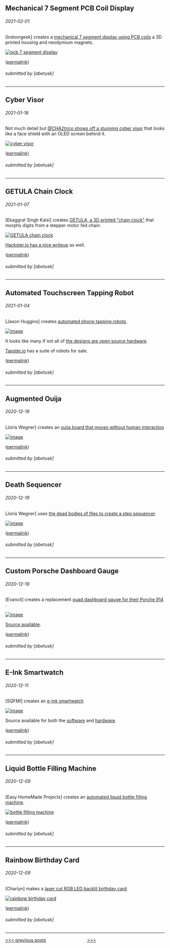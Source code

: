 Mechanical 7 Segment PCB Coil Display 
----

###### 2021-02-01

\[Indoorgeek\] creates a [mechanical 7 segment display using PCB coils](https://www.instructables.com/Mechanical-7-Segment-Display-V2/)
a 3D printed housing and neodymium magnets.

[![pcb 7 segment display](img/2021-02-01_pcbcoil-7seg.gif)](https://www.instructables.com/Mechanical-7-Segment-Display-V2/)

([permalink](https://web.archive.org/web/20210201193208/https://www.instructables.com/Mechanical-7-Segment-Display-V2/))

###### submitted by \[abetusk\]




---


Cyber Visor
----

###### 2021-01-16

Not much detail but [@CHA2trico shows off a stunning cyber visor](https://twitter.com/CHA2trico/status/1350486900205764608)
that looks like a face shield with an OLED screen behind it.

[![cyber visor](img/2021-01-16_cyber-mask.gif)](https://twitter.com/CHA2trico/status/1350486900205764608)


([permalink](https://web.archive.org/web/20210116184033/https://twitter.com/CHA2trico/status/1350486900205764608))

###### submitted by \[abetusk\]




---


GETULA Chain Clock
----

###### 2021-01-07

\[Ekaggrat Singh Kalsi\] creates [GETULA, a 3D printed "chain clock"](https://hackaday.io/project/176659-getula)
that morphs digits from a stepper motor fed chain.

[![GETULA chain clock](img/2021-01-07_getula.gif)](https://hackaday.io/project/176659-getula)

[Hackster.io has a nice writeup](https://www.hackster.io/news/getula-is-a-morphing-clock-that-tells-time-with-bent-chains-4926592d9c8c) as well.

([permalink](https://web.archive.org/web/20210107102827/https://hackaday.io/project/176659-getula))

###### submitted by \[abetusk\]




---


Automated Touchscreen Tapping Robot
----

###### 2021-01-04

\[Jason Huggins\] creates [automated phone tapping robots](https://tapster.io/).

[![image](img/2021-01-04_tapperbot.gif)](https://www.youtube.com/watch?v=VhGNVHUi8PM)

It looks like many if not all of [the designs are open source hardware](https://github.com/tapsterbot).

[Tapster.io](https://tapster.io/) has a suite of robots for sale.

([permalink](https://web.archive.org/web/20210105003331/https://www.youtube.com/watch?v=VhGNVHUi8PM))

###### submitted by \[abetusk\]



---


Augmented Ouija
---


###### 2020-12-19

\[Joris Wegner\] creates an [ouija board that moves without human interaction](https://joriswegner.de/augmented-ouija/)

[![image](img/2020-12-19_ouija.gif)](https://joriswegner.de/augmented-ouija/)

([permalink](https://web.archive.org/web/20201219163519/https://joriswegner.de/augmented-ouija/))

###### submitted by \[abetusk\]

---


Death Sequencer
----


###### 2020-12-19

\[Joris Wegner\] uses [the dead bodies of flies to create a step sequencer](https://joriswegner.de/death-sequencer/).

[![image](img/2020-12-19_death-sequencer.gif)](https://joriswegner.de/death-sequencer/)

([permalink](https://web.archive.org/web/20201219142503/https://joriswegner.de/death-sequencer/))

###### submitted by \[abetusk\]

---


Custom Porsche Dashboard Gauge
----


###### 2020-12-19

\[Evancli\] creates a replacement [quad dashboard gauge for their Porche 914](https://hackaday.io/project/176375-porsche-quad-gauge) .

[![image](img/2020-12-19_porsche-gague.jpg)](https://hackaday.io/project/176375-porsche-quad-gauge)

[Source available](https://github.com/Evancli/porsche-quad-gauge).

([permalink](https://web.archive.org/web/20201219142027/https://hackaday.io/project/176375-porsche-quad-gauge))

###### submitted by \[abetusk\]

---


E-Ink Smartwatch
----


###### 2020-12-11

\[SQFMI\] creates an [e-ink smartwatch](https://github.com/sqfmi/Watchy)

[![image](img/2020-12-11_watchy.gif)](https://github.com/sqfmi/Watchy)

Source available for both the [software](https://github.com/sqfmi/Watchy) and [hardware](https://github.com/sqfmi/Watchy-Hardware).

([permalink](https://web.archive.org/web/20201211132149/https://twitter.com/sqfmi/status/1332110199264567297))

###### submitted by \[abetusk\]

---


Liquid Bottle Filling Machine
----


###### 2020-12-09

\[Easy HomeMade Projects\] creates an [automated liquid bottle filling machine](https://youtu.be/2Hz9KbxDWls).

[![bottle filling machine](img/2020-12-09_filling-machine.gif)](https://youtu.be/2Hz9KbxDWls)

([permalink](https://web.archive.org/web/20201209091138if_/https://www.youtube.com/watch?v=2Hz9KbxDWls&feature=youtu.be))

###### submitted by \[abetusk\]

---


Rainbow Birthday Card
----


###### 2020-12-09

\[Charlyn\] makes a [laser cut RGB LED backlit birthday card](https://charlyn.codes/mini-make-light-up-birthday-card/).

[![rainbow birthday card](img/2020-12-09_rainbow-card.gif)](https://charlyn.codes/mini-make-light-up-birthday-card/)

([permalink](https://web.archive.org/web/20201209084811/https://charlyn.codes/mini-make-light-up-birthday-card/))

###### submitted by \[abetusk\]

---





[<<< previous posts](2/) &nbsp; &nbsp; &nbsp; &nbsp; &nbsp; &nbsp; &nbsp; &nbsp; &nbsp; &nbsp; &nbsp; &nbsp; &nbsp; &nbsp; &nbsp; &nbsp; [>>>](./)



